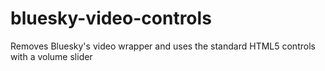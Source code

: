 # bluesky-video-controls
Removes Bluesky's video wrapper and uses the standard HTML5 controls with a volume slider
